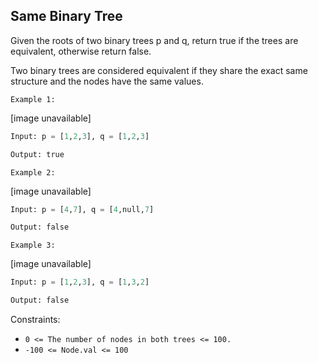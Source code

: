 ## Same Binary Tree

Given the roots of two binary trees p and q, return true if the trees are equivalent, otherwise return false.

Two binary trees are considered equivalent if they share the exact same structure and the nodes have the same values.

`Example 1:`

[image unavailable]

```py
Input: p = [1,2,3], q = [1,2,3]

Output: true
```

`Example 2:`

[image unavailable]

```py
Input: p = [4,7], q = [4,null,7]

Output: false
```

`Example 3:`

[image unavailable]

```py
Input: p = [1,2,3], q = [1,3,2]

Output: false
```

Constraints:

- `0 <= The number of nodes in both trees <= 100.`
- `-100 <= Node.val <= 100`
